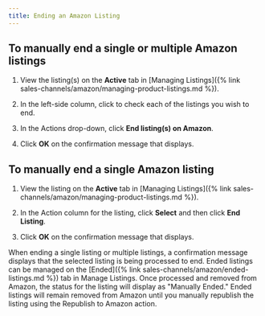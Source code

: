 ```yaml
---
title: Ending an Amazon Listing
---
```



## To manually end a single or multiple Amazon listings

1. View the listing(s) on the **Active** tab in [Managing Listings]({% link sales-channels/amazon/managing-product-listings.md %}).

1. In the left-side column, click to check each of the listings you wish to end.

1. In the Actions drop-down, click **End listing(s) on Amazon**.

1. Click **OK** on the confirmation message that displays.

## To manually end a single Amazon listing

1. View the listing on the **Active** tab in [Managing Listings]({% link sales-channels/amazon/managing-product-listings.md %}).

1. In the Action column for the listing, click **Select** and then click **End Listing**.

1. Click **OK** on the confirmation message that displays.

When ending a single listing or multiple listings, a confirmation message displays that the selected listing is being processed to end. Ended listings can be managed on the [Ended]({% link sales-channels/amazon/ended-listings.md %}) tab in Manage Listings. Once processed and removed from Amazon, the status for the listing will display as "Manually Ended." Ended listings will remain removed from Amazon until you manually republish the listing using the Republish to Amazon action.
